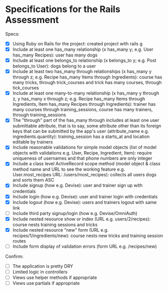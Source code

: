 # Specifications for the Rails Assessment

Specs:
- [x] Using Ruby on Rails for the project: created project with rails g
- [x] Include at least one has_many relationship (x has_many y; e.g. User has_many Recipes): user has many dogs 
- [x] Include at least one belongs_to relationship (x belongs_to y; e.g. Post belongs_to User): dogs belong to a user
- [x] Include at least two has_many through relationships (x has_many y through z; e.g. Recipe has_many Items through Ingredients): course has many tricks, through trick_courses and trick has many courses, through tick_courses
- [x] Include at least one many-to-many relationship (x has_many y through z, y has_many x through z; e.g. Recipe has_many Items through Ingredients, Item has_many Recipes through Ingredients): trainer has many courses through training_sessions, course has many trainers, through training_sessions
- [x] The "through" part of the has_many through includes at least one user submittable attribute, that is to say, some attribute other than its foreign keys that can be submitted by the app's user (attribute_name e.g. ingredients.quantity): training_session has a starts_at and location editable by trainers
- [x] Include reasonable validations for simple model objects (list of model objects with validations e.g. User, Recipe, Ingredient, Item): require uniqueness of usernames and that phone numbers are only integer
- [x] Include a class level ActiveRecord scope method (model object & class method name and URL to see the working feature e.g. User.most_recipes URL: /users/most_recipes): collects all users dogs and sorts them ASC
- [x] Include signup (how e.g. Devise): user and trainer sign up with credentials
- [x] Include login (how e.g. Devise): user and trainer login with credentials
- [x] Include logout (how e.g. Devise): users and trainers logout with same link
- [ ] Include third party signup/login (how e.g. Devise/OmniAuth)
- [x] Include nested resource show or index (URL e.g. users/2/recipes): course nests training sessions and tricks
- [x] Include nested resource "new" form (URL e.g. recipes/1/ingredients/new): course nests new tricks and training session routes
- [ ] Include form display of validation errors (form URL e.g. /recipes/new)

Confirm:
- [ ] The application is pretty DRY
- [ ] Limited logic in controllers
- [ ] Views use helper methods if appropriate
- [ ] Views use partials if appropriate
